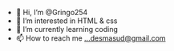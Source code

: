- 👋 Hi, I’m @Gringo254
- 👀 I’m interested in HTML & css
- 🌱 I’m currently learning coding
- 📫 How to reach me ...desmasud@gmail.com

<!---
Gringo254/Gringo254 is a ✨ special ✨ repository because its `README.md` (this file) appears on your GitHub profile.
You can click the Preview link to take a look at your changes.
--->
